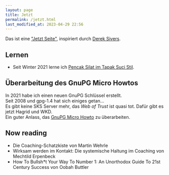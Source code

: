 ```yaml
---
layout: page
title: Jetzt
permalink: /jetzt.html
last_modified_at: 2023-04-29 22:56
---
```

Das ist eine ["Jetzt Seite"](https://nownownow.com/about), 
inspiriert durch [Derek Sivers](https://sive.rs/).   
## Lernen

- Seit Winter 2021 lerne ich [Pencak Silat im Tapak Suci Stil](/tags/pencak-silat).   

## Überarbeitung des GnuPG Micro Howtos

In 2021 habe ich einen neuen GnuPG Schlüssel erstellt.   
Seit 2008 und gpg-1.4 hat sich einiges getan...    
Es gibt keine SKS Server mehr, 
das *Web of Trust* ist quasi tot. 
Dafür gibt es jetzt Hagrid und WKD.    
Ein guter Anlass, das [GnuPG Micro Howto](/gnupg-micro-howto.html) zu überarbeiten.

## Now reading

- Die Coaching-Schatzkiste von Martin Wehrle
- Wirksam werden im Kontakt: Die systemische Haltung im Coaching 
von Mechtild Erpenbeck 
- How To Bullsh\*t Your Way To Number 1: 
An Unorthodox Guide To 21st Century Success von Oobah Buttler

